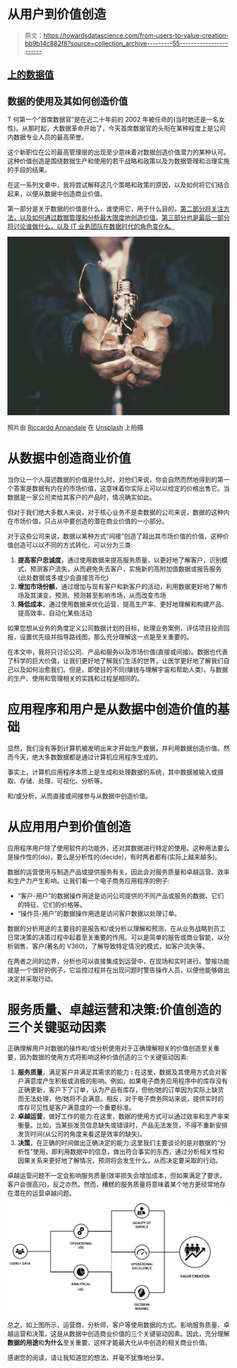 # 从用户到价值创造

> 原文：<https://towardsdatascience.com/from-users-to-value-creation-bb9b14c882f8?source=collection_archive---------55----------------------->

## [上的数据值](https://towardsdatascience.com/tagged/on-the-value-of-data)

## 数据的使用及其如何创造价值

T 何第一个“首席数据官”是在近二十年前的 2002 年被任命的(当时她还是一名女性)。从那时起，大数据革命开始了，今天首席数据官的头衔在某种程度上是公司内数据专业人员的最高荣誉。

这个新职位在公司最高管理层的出现至少意味着对数据创造价值潜力的某种认可。这种价值创造是围绕数据生产和使用的若干战略和政策以及为数据管理和治理实施的手段的结果。

在这一系列文章中，我将尝试解释这几个策略和政策的原因，以及如何将它们结合起来，以便从数据中创造商业价值。

第一部分是关于数据的价值是什么，谁使用它，用于什么目的。[第二部分将关注方法，以及如何通过数据管理和分析最大限度地创造价值](/quality-integrity-and-exploitability-of-data-9f75c39d384d)。[第三部分也是最后一部分将讨论谁做什么，以及 IT 业务团队在数据时代的角色变化&。](/in-the-era-of-data-the-it-2-0-and-the-data-citizens-9d4efe4fbcdd)

![](img/1f3518ebe40d9746aa2fab05237bb454.png)

照片由 [Riccardo Annandale](https://unsplash.com/@pavement_special?utm_source=unsplash&utm_medium=referral&utm_content=creditCopyText) 在 [Unsplash](https://unsplash.com/s/photos/value?utm_source=unsplash&utm_medium=referral&utm_content=creditCopyText) 上拍摄

# 从数据中创造商业价值

当你让一个人描述数据的价值是什么时，对他们来说，你会自然而然地得到的第一个答案是数据有内在的市场价值，这意味着你实际上可以以给定的价格出售它。当数据是一家公司卖给其客户的产品时，情况确实如此。

但对于我们绝大多数人来说，对于核心业务不是卖数据的公司来说，数据的这种内在市场价值，只占从中要创造的潜在商业价值的一小部分。

对于这些公司来说，数据以某种方式“间接”创造了超出其市场价值的价值，这种价值创造可以以不同的方式转化，可以分为三类:

1.  **提高客户忠诚度**，通过使用数据来提高服务质量，以更好地了解客户，识别模式，预测客户流失，从而避免失去客户，实施新的高附加值数据或报告服务(此处数据或多或少会直接货币化)
2.  **增加市场份额**，通过增加与现有客户和新客户的活动，利用数据更好地了解市场及其演变，预测、预测甚至影响市场，从而改变市场
3.  **降低成本**，通过使用数据来优化运营、提高生产率、更好地理解和构建产品、提高效率、自动化某些活动

如果您想从业务的角度定义公司数据计划的目标，处理业务案例，评估项目投资回报，设置优先级并指导路线图，那么充分理解这一点是至关重要的。

在本文中，我将只讨论公司、产品和服务以及市场价值(直接或间接)。数据也代表了科学的巨大价值，让我们更好地了解我们生活的世界，让医学更好地了解我们自己以及如何治愈我们。但是，即使目的不同(赚钱与理解宇宙和帮助人类)，与数据的生产、使用和管理相关的实践和过程是相同的。

# 应用程序和用户是从数据中创造价值的基础

显然，我们没有等到计算机被发明出来才开始生产数据，并利用数据创造价值。然而今天，绝大多数数据都是通过计算机应用程序生成的。

事实上，计算机应用程序本质上是生成和处理数据的系统，其中数据被输入或摄取、存储、处理、可视化、分析等。

和/或分析，从而直接或间接参与从数据中创造价值。

# 从应用用户到价值创造

应用程序用户除了使用软件的功能外，还对其数据进行特定的使用。这种用法要么是操作性的(do)，要么是分析性的(decide)，有时两者都有(实际上越来越多)。

数据的运营使用与制造产品或提供服务有关，因此会对服务质量和卓越运营、效率和生产力产生影响。让我们看一个电子商务应用程序的例子:

*   “客户-用户”的数据操作用途是访问公司提供的不同产品或服务的数据、它们的特征、它们的价格等。
*   “操作员-用户”的数据操作用途是访问客户数据以处理订单。

数据的分析用途的主要目的是报告和/或分析以理解和预测，在从业务战略到员工日常决策的决策过程中起着至关重要的作用。可以是简单的报告或商业智能，以分析销售、客户(著名的 V360)，了解导致特定情况的模式，如客户流失等。

在两者之间的边界，分析也可以直接集成到运营中，在现场和实时进行。警报功能就是一个很好的例子，它监控过程并在出现问题时警告操作人员，以便他能够做出决定并采取行动。

# 服务质量、卓越运营和决策:价值创造的三个关键驱动因素

正确理解用户对数据的操作和/或分析使用对于正确理解相关的价值创造至关重要，因为数据的使用方式将影响这种价值创造的三个关键驱动因素:

1.  **服务质量**，满足客户并满足其需求的能力 **:** 在这里，数据及其使用方式会对客户满意度产生积极或消极的影响。例如，如果电子商务应用程序中的库存没有正确更新，客户下了订单，认为产品有库存，但他/她的订单因为实际上缺货而无法处理，他/她将不会满意。相反，对于电子商务网站来说，提供实时的库存可见性是客户满意度的一个重要标准。
2.  **卓越运营**，做好工作的能力:在这里，数据的使用方式可以通过效率和生产率来衡量。比如，当某些发货信息缺失或错误时，产品无法发货，不得不重新安排发货时间(从公司的角度来看这是效率的缺失)。
3.  **决策**，在正确的时间做出正确决定的能力:这里我们主要谈论的是对数据的“分析性”使用，即利用数据中的信息，做出符合事实的东西，通过分析相关性和因果关系来更好地了解情况，预测将会发生什么，从而决定要采取的行动。

卓越运营问题不一定会影响服务质量(效率损失会增加成本，但如果满足了要求，客户会很高兴)，反之亦然。然而，糟糕的服务质量将意味着某个地方更经常地存在潜在的运营卓越问题。

![](img/51e7acca4f560ef6beed97ed68afc8cc.png)

总之，如上图所示，运营商、分析师、客户等使用数据的方式。影响服务质量、卓越运营和决策，这是从数据中创造商业价值的三个关键驱动因素。因此，充分理解**数据的用途**和**为什么**至关重要，这样才能最大化从中创造的相关商业价值。

感谢您的阅读，请让我知道您的想法，并毫不犹豫地分享。